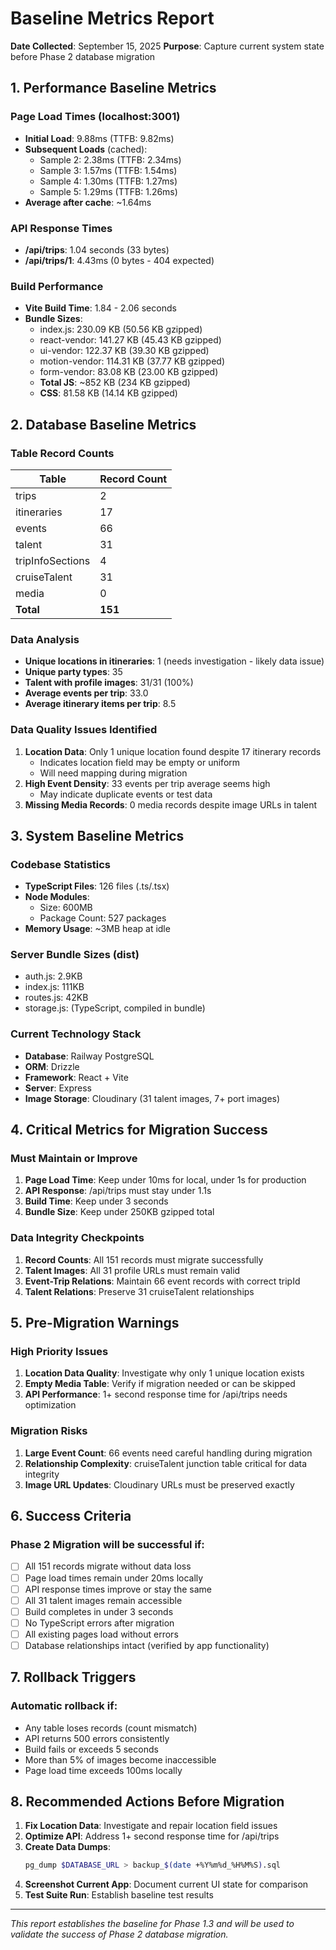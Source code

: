 # Baseline Metrics Report
**Date Collected**: September 15, 2025
**Purpose**: Capture current system state before Phase 2 database migration

## 1. Performance Baseline Metrics

### Page Load Times (localhost:3001)
- **Initial Load**: 9.88ms (TTFB: 9.82ms)
- **Subsequent Loads** (cached):
  - Sample 2: 2.38ms (TTFB: 2.34ms)
  - Sample 3: 1.57ms (TTFB: 1.54ms)
  - Sample 4: 1.30ms (TTFB: 1.27ms)
  - Sample 5: 1.29ms (TTFB: 1.26ms)
- **Average after cache**: ~1.64ms

### API Response Times
- **/api/trips**: 1.04 seconds (33 bytes)
- **/api/trips/1**: 4.43ms (0 bytes - 404 expected)

### Build Performance
- **Vite Build Time**: 1.84 - 2.06 seconds
- **Bundle Sizes**:
  - index.js: 230.09 KB (50.56 KB gzipped)
  - react-vendor: 141.27 KB (45.43 KB gzipped)
  - ui-vendor: 122.37 KB (39.30 KB gzipped)
  - motion-vendor: 114.31 KB (37.77 KB gzipped)
  - form-vendor: 83.08 KB (23.00 KB gzipped)
  - **Total JS**: ~852 KB (234 KB gzipped)
  - **CSS**: 81.58 KB (14.14 KB gzipped)

## 2. Database Baseline Metrics

### Table Record Counts
| Table | Record Count |
|-------|-------------|
| trips | 2 |
| itineraries | 17 |
| events | 66 |
| talent | 31 |
| tripInfoSections | 4 |
| cruiseTalent | 31 |
| media | 0 |
| **Total** | **151** |

### Data Analysis
- **Unique locations in itineraries**: 1 (needs investigation - likely data issue)
- **Unique party types**: 35
- **Talent with profile images**: 31/31 (100%)
- **Average events per trip**: 33.0
- **Average itinerary items per trip**: 8.5

### Data Quality Issues Identified
1. **Location Data**: Only 1 unique location found despite 17 itinerary records
   - Indicates location field may be empty or uniform
   - Will need mapping during migration
2. **High Event Density**: 33 events per trip average seems high
   - May indicate duplicate events or test data
3. **Missing Media Records**: 0 media records despite image URLs in talent

## 3. System Baseline Metrics

### Codebase Statistics
- **TypeScript Files**: 126 files (.ts/.tsx)
- **Node Modules**:
  - Size: 600MB
  - Package Count: 527 packages
- **Memory Usage**: ~3MB heap at idle

### Server Bundle Sizes (dist)
- auth.js: 2.9KB
- index.js: 111KB
- routes.js: 42KB
- storage.js: (TypeScript, compiled in bundle)

### Current Technology Stack
- **Database**: Railway PostgreSQL
- **ORM**: Drizzle
- **Framework**: React + Vite
- **Server**: Express
- **Image Storage**: Cloudinary (31 talent images, 7+ port images)

## 4. Critical Metrics for Migration Success

### Must Maintain or Improve
1. **Page Load Time**: Keep under 10ms for local, under 1s for production
2. **API Response**: /api/trips must stay under 1.1s
3. **Build Time**: Keep under 3 seconds
4. **Bundle Size**: Keep under 250KB gzipped total

### Data Integrity Checkpoints
1. **Record Counts**: All 151 records must migrate successfully
2. **Talent Images**: All 31 profile URLs must remain valid
3. **Event-Trip Relations**: Maintain 66 event records with correct tripId
4. **Talent Relations**: Preserve 31 cruiseTalent relationships

## 5. Pre-Migration Warnings

### High Priority Issues
1. **Location Data Quality**: Investigate why only 1 unique location exists
2. **Empty Media Table**: Verify if migration needed or can be skipped
3. **API Performance**: 1+ second response time for /api/trips needs optimization

### Migration Risks
1. **Large Event Count**: 66 events need careful handling during migration
2. **Relationship Complexity**: cruiseTalent junction table critical for data integrity
3. **Image URL Updates**: Cloudinary URLs must be preserved exactly

## 6. Success Criteria

### Phase 2 Migration will be successful if:
- [ ] All 151 records migrate without data loss
- [ ] Page load times remain under 20ms locally
- [ ] API response times improve or stay the same
- [ ] All 31 talent images remain accessible
- [ ] Build completes in under 3 seconds
- [ ] No TypeScript errors after migration
- [ ] All existing pages load without errors
- [ ] Database relationships intact (verified by app functionality)

## 7. Rollback Triggers

### Automatic rollback if:
- Any table loses records (count mismatch)
- API returns 500 errors consistently
- Build fails or exceeds 5 seconds
- More than 5% of images become inaccessible
- Page load time exceeds 100ms locally

## 8. Recommended Actions Before Migration

1. **Fix Location Data**: Investigate and repair location field issues
2. **Optimize API**: Address 1+ second response time for /api/trips
3. **Create Data Dumps**:
   ```bash
   pg_dump $DATABASE_URL > backup_$(date +%Y%m%d_%H%M%S).sql
   ```
4. **Screenshot Current App**: Document current UI state for comparison
5. **Test Suite Run**: Establish baseline test results

---

*This report establishes the baseline for Phase 1.3 and will be used to validate the success of Phase 2 database migration.*